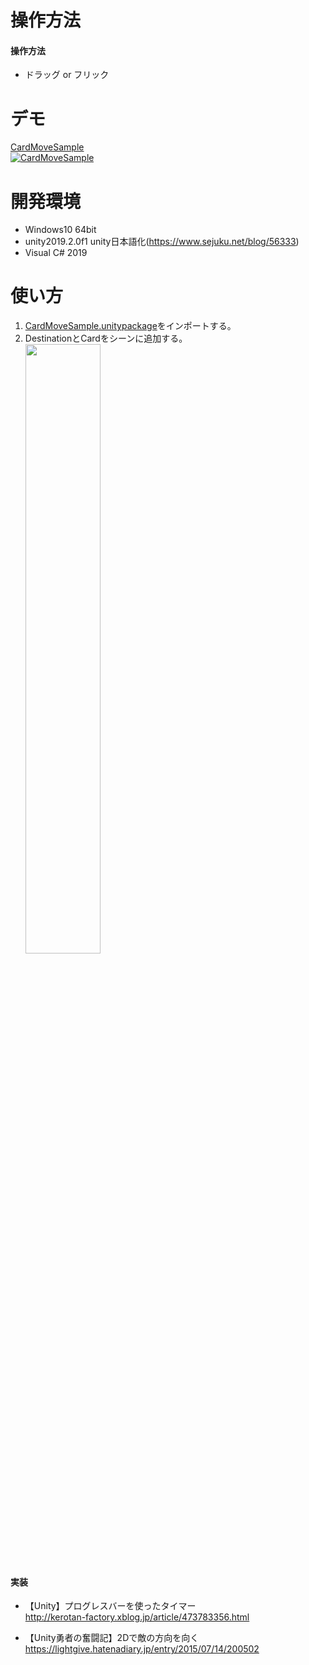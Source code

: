 # 操作方法
#### 操作方法  
- ドラッグ or フリック

# デモ
[CardMoveSample](https://little-hoge.github.io/CardMoveSample/)  
[![CardMoveSample](https://user-images.githubusercontent.com/3638785/92764078-12f44680-f3cf-11ea-88d3-1399e31e46e6.gif)](https://little-hoge.github.io/CardMoveSample/)

# 開発環境
- Windows10 64bit
- unity2019.2.0f1  unity日本語化(https://www.sejuku.net/blog/56333)
- Visual C# 2019

# 使い方
1. [CardMoveSample.unitypackage](https://github.com/little-hoge/CardMoveSample/releases/download/v1.0/CardMoveSample.unitypackage)をインポートする。
1. DestinationとCardをシーンに追加する。  
[<img src="https://user-images.githubusercontent.com/3638785/92775637-8ac76e80-f3d9-11ea-9a87-3e5af809961d.gif" width=50%>](https://little-hoge.github.io/DrawLineSample/)

#### 実装
- 【Unity】プログレスバーを使ったタイマー  
http://kerotan-factory.xblog.jp/article/473783356.html

- 【Unity勇者の奮闘記】2Dで敵の方向を向く  
https://lightgive.hatenadiary.jp/entry/2015/07/14/200502
